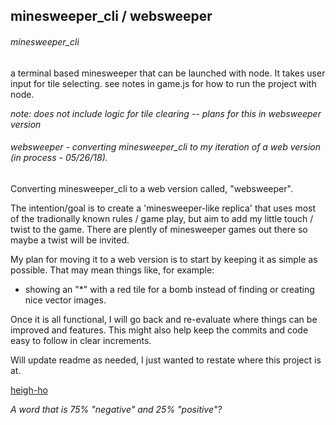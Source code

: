 ## minesweeper_cli / websweeper

###### minesweeper_cli
a terminal based minesweeper that can be launched with node. It takes user input for tile selecting. see notes in game.js for how to run the project with node.

*note: does not include logic for tile clearing -- plans for this in websweeper version*


###### websweeper - converting minesweeper_cli to my iteration of a web version (in process - 05/26/18).
Converting minesweeper_cli to a web version called, "websweeper".

The intention/goal is to create a 'minesweeper-like replica' that uses most of the tradionally known rules / game play, but aim to add my little touch / twist to the game. There are plently of minesweeper games out there so maybe a twist will be invited.

My plan for moving it to a web version is to start by keeping it as simple as possible. 
That may mean things like, for example:

* showing an "*" with a red tile for a bomb instead of finding or creating nice vector images.

Once it is all functional, I will go back and re-evaluate where things can be improved and features. This might also help keep the commits and code easy to follow in clear increments.

Will update readme as needed, I just wanted to restate where this project is at.

[heigh-ho](https://www.merriam-webster.com/dictionary/heigh-ho)

*A word that is 75% "negative" and 25% "positive"?*
